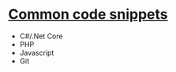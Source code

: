 # [Common code snippets](https://codesnippets.andreasfurster.nl)
- C#/.Net Core
- PHP
- Javascript
- Git
